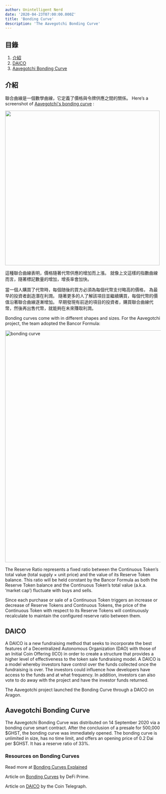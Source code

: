 ```yaml
---
author: Unintelligent Nerd
date: '2020-04-23T07:00:00.000Z'
title: 'Bonding Curve'
description: 'The Aavegotchi Bonding Curve'
---
```


## 目錄
1. <a href=#introduction>介紹</a>
2. <a href=#daico>DAICO</a>
3. <a href=#aavegotchi-bonding-curve>Aavegotchi Bonding Curve</a>

## 介紹

聯合曲線是一個數學曲線，它定義了價格與令牌供應之間的關係。 Here’s a screenshot of [Aavegotchi's bonding curve](https://aavegotchi.com/curve)  :

<p><img class="curve" src="/curve/bonding-curve.png" width = "500" />

這種聯合曲線表明，價格隨著代幣供應的增加而上漲。 就像上文這樣的指數曲線而言，隨著標記數量的增加，增長率會加快。

當一個人購買了代幣時，每個随後的買方必須為每個代幣支付略高的價格， 為最早的投資者創造潛在利潤。 隨著更多的人了解該項目並繼續購買，每個代幣的價值沿著聯合曲線逐漸增加。 早期發現有前途的項目的投資者，購買聯合曲線代幣，然後再出售代幣，就能夠在未來賺取利潤。

Bonding curves come with in different shapes and sizes. For the Aavegotchi project, the team adopted the Bancor Formula:

<img src = "/curve/reserve-ratio.png" alt = "bonding curve" width = "750" />

The Reserve Ratio represents a fixed ratio between the Continuous Token’s total value (total supply × unit price) and the value of its Reserve Token balance. This ratio will be held constant by the Bancor Formula as both the Reserve Token balance and the Continuous Token’s total value (a.k.a. ‘market cap’) fluctuate with buys and sells.

Since each purchase or sale of a Continuous Token triggers an increase or decrease of Reserve Tokens and Continuous Tokens, the price of the Continuous Token with respect to its Reserve Tokens will continuously recalculate to maintain the configured reserve ratio between them.

## DAICO
A DAICO is a new fundraising method that seeks to incorporate the best features of a Decentralized Autonomous Organization (DAO) with those of an Initial Coin Offering (ICO) in order to create a structure that provides a higher level of effectiveness to the token sale fundraising model. A DAICO is a model whereby investors have control over the funds collected once the fundraising is over. The investors could influence how developers have access to the funds and at what frequency. In addition, investors can also vote to do away with the project and have the investor funds returned.

The Aavegotchi project launched the Bonding Curve through a DAICO on Aragon.

## Aavegotchi Bonding Curve
The Aavegotchi Bonding Curve was distributed on 14 September 2020 via a bonding curve smart contract. After the conclusion of a presale for 500,000 $GHST, the bonding curve was immediately opened. The bonding curve is unlimited in size, has no time limit, and offers an opening price of 0.2 Dai per $GHST. It has a reserve ratio of 33%.

### Resources on Bonding Curves

Read more at [Bonding Curves Explained](https://yos.io/2018/11/10/bonding-curves/)

Article on [Bonding Curves](https://defiprime.com/bonding-curve-explained) by DeFi Prime.

Article on [DAICO](https://cointelegraph.com/explained/what-is-a-daico-explained) by the Coin Telegraph.